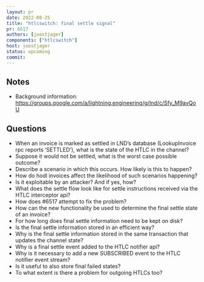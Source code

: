 ```yaml
---
layout: pr
date: 2022-08-25
title: "htlcswitch: final settle signal"
pr: 6517
authors: [joostjager]
components: ["htlcswitch"]
host: joostjager
status: upcoming
commit:
---
```


## Notes

* Background information: https://groups.google.com/a/lightning.engineering/g/lnd/c/Sfy_M9avQoU

## Questions

* When an invoice is marked as settled in LND’s database (LookupInvoice rpc reports ‘SETTLED’), what is the state of the HTLC in the channel?
* Suppose it would not be settled, what is the worst case possible outcome?
* Describe a scenario in which this occurs. How likely is this to happen?
* How do hodl invoices affect the likelihood of such scenarios happening?
* Is it exploitable by an attacker? And if yes, how?
* What does the settle flow look like for settle instructions received via the HTLC interceptor api?
* How does #6517 attempt to fix the problem?
* How can the new functionality be used to determine the final settle state of an invoice?
* For how long does final settle information need to be kept on disk?
* Is the final settle information stored in an efficient way?
* Why is the final settle information stored in the same transaction that updates the channel state?
* Why is a final settle event added to the HTLC notifier api?
* Why is it necessary to add a new SUBSCRIBED event to the HTLC notifier event stream?
* Is it useful to also store final failed states?
* To what extent is there a problem for outgoing HTLCs too?
